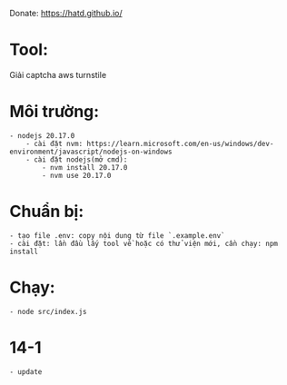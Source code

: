 Donate: https://hatd.github.io/

# Tool: 

Giải captcha aws turnstile

# Môi trường: 
    - nodejs 20.17.0
        - cài đặt nvm: https://learn.microsoft.com/en-us/windows/dev-environment/javascript/nodejs-on-windows
        - cài đặt nodejs(mở cmd):
            - nvm install 20.17.0
            - nvm use 20.17.0

# Chuẩn bị:
    - tạo file .env: copy nội dung từ file `.example.env`
    - cài đặt: lần đầu lấy tool về hoặc có thử viện mới, cần chạy: npm install

# Chạy:
    - node src/index.js

# 14-1
    - update